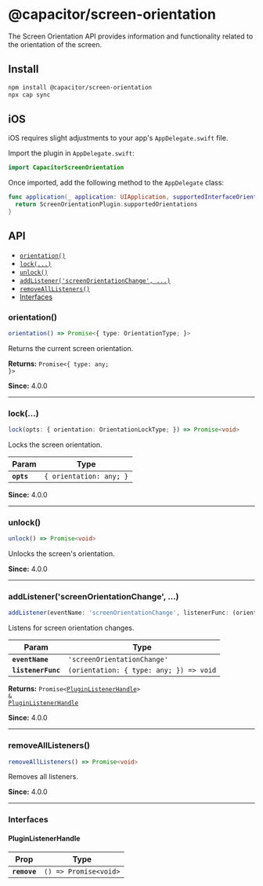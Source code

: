 # @capacitor/screen-orientation

The Screen Orientation API provides information and functionality related to the orientation of the screen.

## Install

```bash
npm install @capacitor/screen-orientation
npx cap sync
```

## iOS

iOS requires slight adjustments to your app's `AppDelegate.swift` file.

Import the plugin in `AppDelegate.swift`:

```swift
import CapacitorScreenOrientation
```

Once imported, add the following method to the `AppDelegate` class:

```swift
func application(_ application: UIApplication, supportedInterfaceOrientationsFor window: UIWindow?) -> UIInterfaceOrientationMask {
  return ScreenOrientationPlugin.supportedOrientations
}
```

## API

<docgen-index>

* [`orientation()`](#orientation)
* [`lock(...)`](#lock)
* [`unlock()`](#unlock)
* [`addListener('screenOrientationChange', ...)`](#addlistenerscreenorientationchange)
* [`removeAllListeners()`](#removealllisteners)
* [Interfaces](#interfaces)

</docgen-index>

<docgen-api>
<!--Update the source file JSDoc comments and rerun docgen to update the docs below-->

### orientation()

```typescript
orientation() => Promise<{ type: OrientationType; }>
```

Returns the current screen orientation.

**Returns:** <code>Promise&lt;{ type: any; }&gt;</code>

**Since:** 4.0.0

--------------------


### lock(...)

```typescript
lock(opts: { orientation: OrientationLockType; }) => Promise<void>
```

Locks the screen orientation.

| Param      | Type                               |
| ---------- | ---------------------------------- |
| **`opts`** | <code>{ orientation: any; }</code> |

**Since:** 4.0.0

--------------------


### unlock()

```typescript
unlock() => Promise<void>
```

Unlocks the screen's orientation.

**Since:** 4.0.0

--------------------


### addListener('screenOrientationChange', ...)

```typescript
addListener(eventName: 'screenOrientationChange', listenerFunc: (orientation: { type: OrientationType; }) => void) => Promise<PluginListenerHandle> & PluginListenerHandle
```

Listens for screen orientation changes.

| Param              | Type                                                  |
| ------------------ | ----------------------------------------------------- |
| **`eventName`**    | <code>'screenOrientationChange'</code>                |
| **`listenerFunc`** | <code>(orientation: { type: any; }) =&gt; void</code> |

**Returns:** <code>Promise&lt;<a href="#pluginlistenerhandle">PluginListenerHandle</a>&gt; & <a href="#pluginlistenerhandle">PluginListenerHandle</a></code>

**Since:** 4.0.0

--------------------


### removeAllListeners()

```typescript
removeAllListeners() => Promise<void>
```

Removes all listeners.

**Since:** 4.0.0

--------------------


### Interfaces


#### PluginListenerHandle

| Prop         | Type                                      |
| ------------ | ----------------------------------------- |
| **`remove`** | <code>() =&gt; Promise&lt;void&gt;</code> |

</docgen-api>
